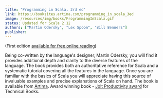 ```yaml
---
title: "Programming in Scala, 3rd ed"
link: https://booksites.artima.com/programming_in_scala_3ed
image: /resources/img/books/ProgrammingInScala.gif
status: Updated for Scala 2.12
authors: ["Martin Odersky", "Lex Spoon", "Bill Benners"]
publisher: 
---
```


(First edition [available for free online reading](https://www.artima.com/pins1ed/))

Being co-written by the language's designer, Martin Odersky, you will find it provides additional depth and clarity to the diverse features of the language. The book provides both an authoritative reference for Scala and a systematic tutorial covering all the features in the language. Once you are familiar with the basics of Scala you will appreciate having this source of invaluable examples and precise explanations of Scala on hand. The book is available from [Artima](https://booksites.artima.com/programming_in_scala_3ed). Award winning book - [Jolt Productivity award](https://www.drdobbs.com/joltawards/232601431) for Technical Books.
